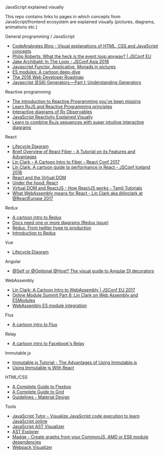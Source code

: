 JavaScript explained visually

This repo contains links to pages in which concepts from JavaScript/frontend ecosystem are explained visually (pictures, diagrams, animations etc.)


General programming / JavaScript 
* [CodeAnalogies Blog - Visual explanations of HTML, CSS and JavaScript concepts](https://blog.codeanalogies.com/)
* [Philip Roberts: What the heck is the event loop anyway? | JSConf EU](https://www.youtube.com/watch?v=8aGhZQkoFbQ)
* [Jake Archibald: In The Loop - JSConf.Asia 2018](https://www.youtube.com/watch?v=cCOL7MC4Pl0)
* [Javascript Functor, Applicative, Monads in pictures](https://medium.com/@tzehsiang/javascript-functor-applicative-monads-in-pictures-b567c6415221)
* [ES modules: A cartoon deep-dive](https://hacks.mozilla.org/2018/03/es-modules-a-cartoon-deep-dive/)
* [The 2018 Web Developer Roadmap](https://codeburst.io/the-2018-web-developer-roadmap-826b1b806e8d)
* [Javascript (ES6) Generators — Part I: Understanding Generators](https://medium.com/@hidace/javascript-es6-generators-part-i-understanding-generators-93dea22bf1b)

Reactive programming
* [The introduction to Reactive Programming you've been missing](https://gist.github.com/staltz/868e7e9bc2a7b8c1f754)
* [Learn RxJS and Reactive Programming principles](https://reactive.how/)
* [Interactive diagrams of Rx Observables](http://rxmarbles.com/)
* [JavaScript Reactivity Explained Visually](https://www.youtube.com/watch?v=7Cjb7Xj8fEI)
* [Learn to combine RxJs sequences with super intuitive interactive diagrams](https://blog.angularindepth.com/learn-to-combine-rxjs-sequences-with-super-intuitive-interactive-diagrams-20fce8e6511)

React
* [Lifecycle Diagram](http://projects.wojtekmaj.pl/react-lifecycle-methods-diagram/)
* [Brief Overview of React Fiber - A Tutorial on its Features and Advantages](https://www.youtube.com/watch?v=0fUmOPQUv-Q)
* [Lin Clark - A Cartoon Intro to Fiber - React Conf 2017](https://www.youtube.com/watch?v=ZCuYPiUIONs)
* [Lin Clark: A cartoon guide to performance in React - JSConf Iceland 2016](https://www.youtube.com/watch?v=NGxVLnJKhP8)
* [React and the Virtual DOM](https://www.youtube.com/watch?v=BYbgopx44vo)
* [Under the hood: React](https://bogdan-lyashenko.github.io/Under-the-hood-ReactJS/)
* [Virtual DOM and ReactJS - How ReactJS works - Tamil Tutorials](https://www.youtube.com/watch?v=S-m8axqtUDE)
* [What WebAssembly means for React - Lin Clark aka @linclark at @ReactEurope 2017](https://www.youtube.com/watch?v=3GHJ4cbxsVQ)

Redux
* [A cartoon intro to Redux](https://code-cartoons.com/a-cartoon-intro-to-redux-3afb775501a6)
* [Docs need one or more diagrams (Redux issue)](https://github.com/reduxjs/redux/issues/653#issuecomment-216844781)
* [Redux. From twitter hype to production](http://slides.com/jenyaterpil/redux-from-twitter-hype-to-production#/23)
* [Introduction to Redux](https://www.youtube.com/watch?v=ky4CzcSt2tQ)

Vue
* [Lifecycle Diagram](https://vuejs.org/v2/guide/instance.html#Lifecycle-Diagram)

Angular
* [@Self or @Optional @Host? The visual guide to Angular DI decorators](https://medium.com/frontend-coach/self-or-optional-host-the-visual-guide-to-angular-di-decorators-73fbbb5c8658)

WebAssembly
* [Lin Clark: A Cartoon Intro to WebAssembly | JSConf EU 2017](https://www.youtube.com/watch?v=HktWin_LPf4)
* [Online Module Summit Part 8: Lin Clark on Web Assembly and ESModules](https://www.youtube.com/watch?v=cKRg6H5_aRE)
* [WebAssembly ES module integration](https://www.youtube.com/watch?v=qR_b5gajwug)

Flux
* [A cartoon intro to Flux](https://code-cartoons.com/a-cartoon-guide-to-flux-6157355ab207)

Relay
* [A cartoon intro to Facebook's Relay](https://code-cartoons.com/a-cartoon-intro-to-facebook-s-relay-part-1-3ec1a127bca5)

Immutable.js
* [Immutable.js Tutorial - The Advantages of Using Immutable.js](https://www.youtube.com/watch?v=cHKG4b2XNig)
* [Using Immutable js With React](https://www.youtube.com/watch?v=D70Bk_PWmEE)

HTML/CSS
* [A Complete Guide to Flexbox](https://css-tricks.com/snippets/css/a-guide-to-flexbox/)
* [A Complete Guide to Grid](https://css-tricks.com/snippets/css/complete-guide-grid/)
* [Guidelines - Material Design](https://material.io/design/guidelines-overview/)

Tools
* [JavaScript Tutor - Visualize JavaScript code execution to learn JavaScript online](http://www.pythontutor.com/javascript.html#mode=edit) 
* [JavaScript AST Visualizer](http://resources.jointjs.com/demos/javascript-ast)
* [AST Explorer](https://astexplorer.net/)
* [Madge - Create graphs from your CommonJS, AMD or ES6 module dependencies](https://github.com/pahen/madge)
* [Webpack Visualizer](https://chrisbateman.github.io/webpack-visualizer/)
